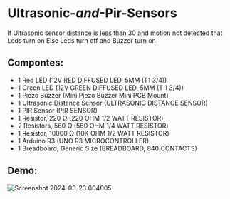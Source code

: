# Ultrasonic-_and_-Pir-Sensors
If Ultrasonic sensor distance is less than 30 and motion not detected that Leds turn on Else Leds turn off and Buzzer turn on 
## Compontes:
 
 - 1 Red LED (12V RED DIFFUSED LED, 5MM (T1 3/4))
 - 1 Green LED (12V GREEN DIFFUSED LED, 5MM (T 1 3/4))
 - 1 Piezo Buzzer (Mini Piezo Buzzer Mini PCB Mount)
 - 1 Ultrasonic Distance Sensor (ULTRASONIC DISTANCE SENSOR)
 - 1 PIR Sensor (PIR SENSOR)
 - 1 Resistor, 220 Ω (220 OHM 1/2 WATT RESISTOR)
 - 2 Resistors, 560 Ω (560 OHM 1/4 WATT RESISTOR)
 - 1 Resistor, 10000 Ω (10K OHM 1/2 WATT RESISTOR)
 - 1 Arduino R3 (UNO R3 MICROCONTROLLER)
 - 1 Breadboard, Generic Size (BREADBOARD, 840 CONTACTS)


## Demo:
![Screenshot 2024-03-23 004005](https://github.com/yasmeenkhaled/Ultrasonic-_and_-Pir-Sensors/assets/93330964/1287204b-85bf-4598-80c4-e59f16f45408)

